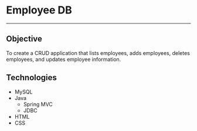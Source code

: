 # Employee DB
---
## Objective

To create a CRUD application that lists employees, adds employees, deletes employees, and updates employee information.

## Technologies

* MySQL
* Java
  * Spring MVC
  * JDBC
* HTML
* CSS